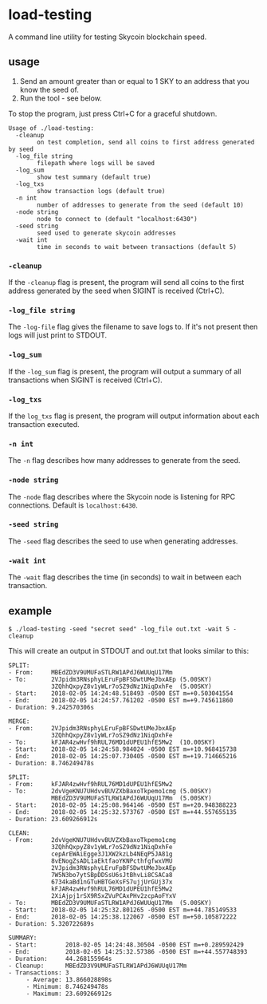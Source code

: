 # load-testing

A command line utility for testing Skycoin blockchain speed.

## usage

1. Send an amount greater than or equal to 1 SKY to an address that you know the seed of.
2. Run the tool - see below.

To stop the program, just press Ctrl+C for a graceful shutdown.

```
Usage of ./load-testing:
  -cleanup
        on test completion, send all coins to first address generated by seed
  -log_file string
        filepath where logs will be saved
  -log_sum
        show test summary (default true)
  -log_txs
        show transaction logs (default true)
  -n int
        number of addresses to generate from the seed (default 10)
  -node string
        node to connect to (default "localhost:6430")
  -seed string
        seed used to generate skycoin addresses
  -wait int
        time in seconds to wait between transactions (default 5)
```

### `-cleanup`

If the `-cleanup` flag is present, the program will send all coins to the first address generated by the seed when SIGINT is received (Ctrl+C).

### `-log_file string`

The `-log-file` flag gives the filename to save logs to. If it's not present then logs will just print to STDOUT.

### `-log_sum`

If the `-log_sum` flag is present, the program will output a summary of all transactions when SIGINT is received (Ctrl+C).

### `-log_txs`

If the `log_txs` flag is present, the program will output information about each transaction executed.

### `-n int`

The `-n` flag describes how many addresses to generate from the seed.

### `-node string`

The `-node` flag describes where the Skycoin node is listening for RPC connections. Default is `localhost:6430`.

### `-seed string`

The `-seed` flag describes the seed to use when generating addresses.

### `-wait int`

The `-wait` flag describes the time (in seconds) to wait in between each transaction.

## example

```
$ ./load-testing -seed "secret seed" -log_file out.txt -wait 5 -cleanup
```

This will create an output in STDOUT and out.txt that looks similar to this:

```
SPLIT:
- From:     MBEdZD3V9UMUFaSTLRW1APdJ6WUUqU17Mm
- To:       2VJpidm3RNsphyLEruFpBFSDwtUMeJbxAEp	(5.00SKY)
            3ZQhhQxpyZ8v1yWLr7oSZ9dNz1NiqDxhFe	(5.00SKY)
- Start:    2018-02-05 14:24:48.518493 -0500 EST m=+0.503041554
- End:      2018-02-05 14:24:57.761202 -0500 EST m=+9.745611860
- Duration: 9.242570306s

MERGE:
- From:     2VJpidm3RNsphyLEruFpBFSDwtUMeJbxAEp
            3ZQhhQxpyZ8v1yWLr7oSZ9dNz1NiqDxhFe
- To:       kFJAR4zwHvf9hRUL76MD1dUPEU1hfE5Mw2	(10.00SKY)
- Start:    2018-02-05 14:24:58.984024 -0500 EST m=+10.968415738
- End:      2018-02-05 14:25:07.730405 -0500 EST m=+19.714665216
- Duration: 8.746249478s

SPLIT:
- From:     kFJAR4zwHvf9hRUL76MD1dUPEU1hfE5Mw2
- To:       2dvVgeKNU7UHdvvBUVZXbBaxoTkpemo1cmg	(5.00SKY)
            MBEdZD3V9UMUFaSTLRW1APdJ6WUUqU17Mm	(5.00SKY)
- Start:    2018-02-05 14:25:08.964146 -0500 EST m=+20.948388223
- End:      2018-02-05 14:25:32.573767 -0500 EST m=+44.557655135
- Duration: 23.609266912s

CLEAN:
- From:     2dvVgeKNU7UHdvvBUVZXbBaxoTkpemo1cmg
            3ZQhhQxpyZ8v1yWLr7oSZ9dNz1NiqDxhFe
            cepArEWAiEgge3J1XW2kzLb4NEqP5JA81g
            8vENogZsADL1aEktfaoYKNPcthfgfwxVMU
            2VJpidm3RNsphyLEruFpBFSDwtUMeJbxAEp
            7W5N3bo7ytSBpDDSsU6sJtBhvLi8CSACa8
            6734kaBd1nGTuHBTGeXsFS7ujjUrGUj37x
            kFJAR4zwHvf9hRUL76MD1dUPEU1hfE5Mw2
            2XiAjpj1rSX9RSxZVuPCAxPHv2zcpAoFYxV
- To:       MBEdZD3V9UMUFaSTLRW1APdJ6WUUqU17Mm	(5.00SKY)
- Start:    2018-02-05 14:25:32.801265 -0500 EST m=+44.785149533
- End:      2018-02-05 14:25:38.122067 -0500 EST m=+50.105872222
- Duration: 5.320722689s

SUMMARY:
- Start:        2018-02-05 14:24:48.30504 -0500 EST m=+0.289592429
- End:          2018-02-05 14:25:32.57386 -0500 EST m=+44.557748393
- Duration:     44.268155964s
- Cleanup:      MBEdZD3V9UMUFaSTLRW1APdJ6WUUqU17Mm
- Transactions: 3
     - Average: 13.866028898s
     - Minimum: 8.746249478s
     - Maximum: 23.609266912s
```